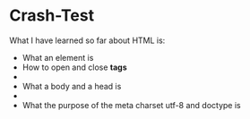 # Crash-Test
<!DOCTYPE html>
<html>
  <head>
    <meta charset="utf-8">
    <title>Crash Test HTML</title>
  </head> 
  <body>
    <p> What I have learned so far about HTML is:
    <ul>
      <li> What an element is </li>
      <li> How to open and close <b> tags </b> <li>
      <li> What a body and a head is <li>
      <li> What the purpose of the meta charset utf-8 and doctype is </li>
    </ul>
    </p>
  </body>
